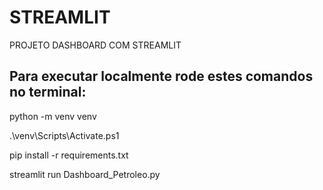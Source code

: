# STREAMLIT
PROJETO DASHBOARD COM STREAMLIT

## Para executar localmente rode estes comandos no terminal:
python -m venv venv

.\venv\Scripts\Activate.ps1

pip install -r requirements.txt

streamlit run Dashboard_Petroleo.py
